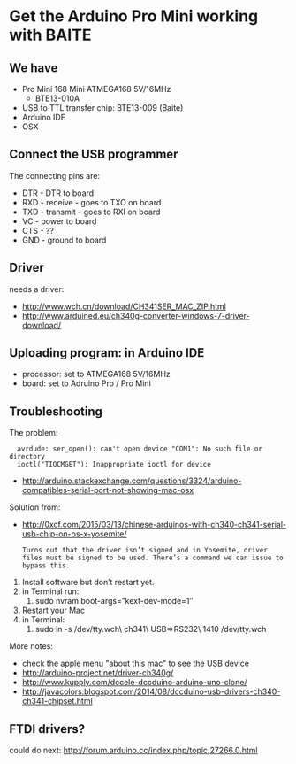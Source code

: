 Get the Arduino Pro Mini working with BAITE 
===========================================

We have
-------

- Pro Mini 168 Mini ATMEGA168 5V/16MHz
     - BTE13-010A
- USB to TTL transfer chip: BTE13-009 (Baite)
- Arduino IDE
- OSX


Connect the USB programmer
--------------------------

The connecting pins are:
- DTR - DTR to board
- RXD - receive - goes to TXO on board
- TXD - transmit - goes to RXI on board
- VC - power to board
- CTS - ??
- GND - ground to board


Driver
------

needs a driver:  
- http://www.wch.cn/download/CH341SER_MAC_ZIP.html
- http://www.arduined.eu/ch340g-converter-windows-7-driver-download/


Uploading program: in Arduino IDE
---------------------------------

- processor: set to ATMEGA168 5V/16MHz
- board: set to Adruino Pro / Pro Mini

Troubleshooting
---------------

The problem:


      avrdude: ser_open(): can't open device "COM1": No such file or directory
      ioctl("TIOCMGET"): Inappropriate ioctl for device

- http://arduino.stackexchange.com/questions/3324/arduino-compatibles-serial-port-not-showing-mac-osx


Solution from:
- http://0xcf.com/2015/03/13/chinese-arduinos-with-ch340-ch341-serial-usb-chip-on-os-x-yosemite/


      Turns out that the driver isn’t signed and in Yosemite, driver files must be signed to be used. There’s a command we can issue to bypass this.


1. Install software but don’t restart yet.
1. in Terminal run:
     1. sudo nvram boot-args=”kext-dev-mode=1″
1. Restart your Mac
1. in Terminal:
     1. sudo ln -s /dev/tty.wch\ ch341\ USB\=\>RS232\ 1410 /dev/tty.wch


More notes:

- check the apple menu "about this mac" to see the USB device
- http://arduino-project.net/driver-ch340g/
- http://www.kupply.com/dccele-dccduino-arduino-uno-clone/
- http://javacolors.blogspot.com/2014/08/dccduino-usb-drivers-ch340-ch341-chipset.html



FTDI drivers?
-------------
could do next: http://forum.arduino.cc/index.php/topic,27266.0.html



